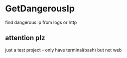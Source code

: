 # GetDangerousIp
find dangerous ip from logs or http
## attention plz
just a test project - only have terminal(bash) but not web
